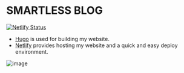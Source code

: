 
# SMARTLESS BLOG
[![Netlify Status](https://api.netlify.com/api/v1/badges/d43435e5-dcc8-417d-a834-4a5008d49e0f/deploy-status)](https://app.netlify.com/sites/shin-techlog/deploys)


- [Hugo](https://gohugo.io/) is used for building my website.
- [Netlify](https://www.netlify.com/) provides hosting my website and a quick and easy deploy environment.

![image](https://user-images.githubusercontent.com/57422625/155529150-197eee18-39c4-4ff2-a4b0-361084085041.png)

